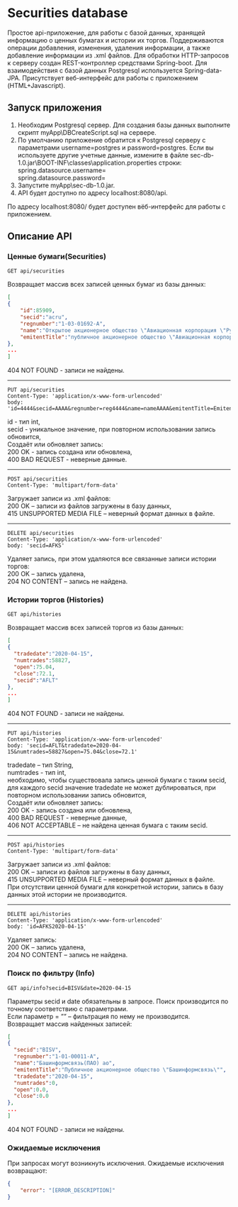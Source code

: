 # Securities database
Простое api-приложение, для работы с базой данных, хранящей информацию о ценных бумагах и истории их торгов. 
Поддерживаются операции добавления, изменения, удаления информации, а также добавление информации из .xml файлов. Для обработки HTTP-запросов к серверу создан REST-контроллер средствами Spring-boot. Для взаимодействия с базой данных Postgresql используется Spring-data-JPA.
Присутствует веб-интерфейс для работы с приложением (HTML+Javascript).


## Запуск приложения
1. Необходим Postgresql сервер. Для создания базы данных выполните скрипт myApp\DBCreateScript.sql на сервере.
2. По умолчанию приложение обратится к Postgresql серверу с параметрами username=postgres и password=postgres.
Если вы используете другие учетные данные, измените в файле sec-db-1.0.jar\BOOT-INF\classes\application.properties строки:    
spring.datasource.username=    
spring.datasource.password=    
3. Запустите myApp\sec-db-1.0.jar.
4. API будет доступно по адресу localhost:8080/api.    

По адресу localhost:8080/ будет доступен вёб-интерфейс для работы с приложением.

## Описание API 
### Ценные бумаги(Securities)

```http
GET api/securities
```
Возвращает массив всех записей ценных бумаг из базы данных:
```json
[
{
    "id":85909,
    "secid":"acru",
    "regnumber":"1-03-01692-A",
    "name":"Открытое акционерное общество \"Авиационная корпорация \"Рубин\"",
    "emitentTitle":"публичное акционерное общество \"Авиационная корпорация \"Рубин\""
},
...
]
```
404 NOT FOUND - записи не найдены.
____
```http
PUT api/securities
Content-Type: 'application/x-www-form-urlencoded'
body: 'id=4444&secid=AAAA&regnumber=reg4444&name=nameAAAA&emitentTitle=EmitentName'
```
id - тип int,  
secid - уникальное значение, при повторном использовании запись обновится,    
Создаёт или обновляет запись:    
200 OK - запись создана или обновлена,    
400 BAD REQUEST - неверные данные.

____
```http
POST api/securities
Content-Type: 'multipart/form-data'
``` 
Загружает записи из .xml файлов:    
200 OK – записи из файлов загружены в базу данных,    
415 UNSUPPORTED MEDIA FILE – неверный формат данных в файле.
____
```http
DELETE api/securities
Content-Type: 'application/x-www-form-urlencoded'
body: 'secid=AFKS'
``` 
Удаляет запись, при этом удаляются все связанные записи истории торгов:    
200 OK – запись удалена,    
204 NO CONTENT – запись не найдена.
### Истории торгов (Histories)
```http
GET api/histories
```
Возвращает массив всех записей торгов из базы данных:
```json
[
{
  "tradedate":"2020-04-15",
  "numtrades":58827,
  "open":75.04,
  "close":72.1,
  "secid":"AFLT"
},
...
]
```
404 NOT FOUND - записи не найдены.
____
```http
PUT api/histories
Content-Type: 'application/x-www-form-urlencoded'
body: 'secid=AFLT&tradedate=2020-04-15&numtrades=58827&open=75.04&close=72.1'
```
tradedate – тип String,    
numtrades - тип int,     
необходимо, чтобы существовала запись ценной бумаги с таким secid,    
для каждого secid значение tradedate не может дублироваться, при повторном использовании запись обновится,    
Создаёт или обновляет запись:    
200 OK - запись создана или обновлена,    
400 BAD REQUEST - неверные данные,    
406 NOT ACCEPTABLE – не найдена ценная бумага с таким secid.
____
```http
POST api/histories
Content-Type: 'multipart/form-data'
``` 
Загружает записи из .xml файлов:    
200 OK – записи из файлов загружены в базу данных,    
415 UNSUPPORTED MEDIA FILE – неверный формат данных в файле.    
При отсутствии ценной бумаги для конкретной истории, запись в базу данных этой истории не производится.
____
```http
DELETE api/histories
Content-Type: 'application/x-www-form-urlencoded'
body: 'id=AFKS2020-04-15'
``` 
Удаляет запись:    
200 OK – запись удалена,    
204 NO CONTENT – запись не найдена.

### Поиск по фильтру (Info)
```http
GET api/info?secid=BISV&date=2020-04-15
```
Параметры secid и date обязательны в запросе. Поиск производится по точному соответствию с параметрами.    
Если параметр = ”” – фильтрация по нему не производится.    
Возвращает массив найденных записей:
```json
[
{
  "secid":"BISV",
  "regnumber":"1-01-00011-A",
  "name":"Башинформсвязь(ПАО) ао",
  "emitentTitle":"Публичное акционерное общество \"Башинформсвязь\"",
  "tradedate":"2020-04-15",
  "numtrades":0,
  "open":0.0,
  "close":0.0
},
...
]
```
404 NOT FOUND - записи не найдены.
### Ожидаемые исключения
При запросах могут возникнуть исключения. Ожидаемые исключения возвращают:
```json
{
    "error": "[ERROR_DESCRIPTION]"
}
```
